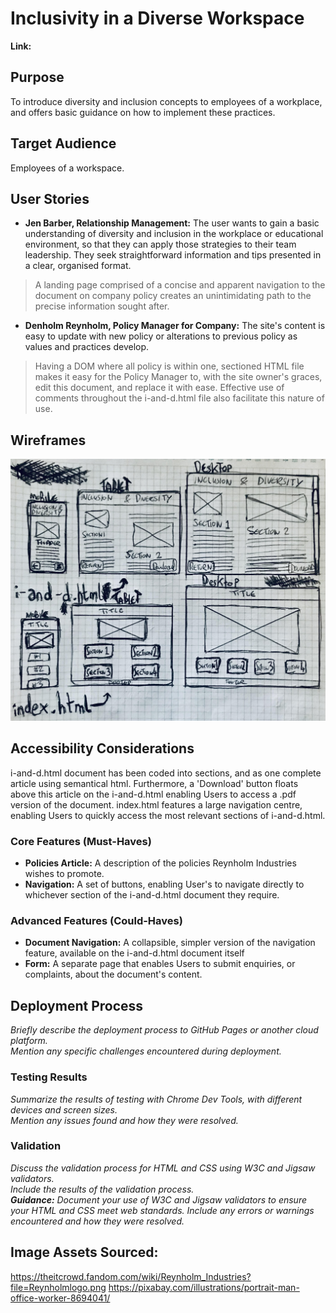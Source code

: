# Inclusivity in a Diverse Workspace

**Link:** 
## Purpose
To introduce diversity and inclusion concepts to employees of a workplace, and offers basic guidance on how to implement these practices.
## Target Audience
Employees of a workspace.
## User Stories
- **Jen Barber, Relationship Management:** The user wants to gain a basic understanding of diversity and inclusion in the workplace or educational environment, so that they can apply those strategies to their team leadership. They seek straightforward information and tips presented in a clear, organised format.
> A landing page comprised of a concise and apparent navigation to the document on company policy creates an unintimidating path to the precise information sought after.

- **Denholm Reynholm, Policy Manager for Company:** The site's content is easy to update with new policy or alterations to previous policy as values and practices develop.
> Having a DOM where all policy is within one, sectioned HTML file makes it easy for the Policy Manager to, with the site owner's graces, edit this document, and replace it with ease. Effective use of comments throughout the i-and-d.html file also facilitate this nature of use.

## Wireframes
![Wireframe](assets/images/wireframe.jpg "Wireframe")

## Accessibility Considerations
i-and-d.html document has been coded into sections, and as one complete article using semantical html. Furthermore, a 'Download' button floats above this article on the i-and-d.html enabling Users to access a .pdf version of the document.
index.html features a large navigation centre, enabling Users to quickly access the most relevant sections of i-and-d.html.
### Core Features (Must-Haves)
- **Policies Article:** A description of the policies Reynholm Industries wishes to promote.
- **Navigation:** A set of buttons, enabling User's to navigate directly to whichever section of the i-and-d.html document they require.
### Advanced Features (Could-Haves)
- **Document Navigation:** A collapsible, simpler version of the navigation feature, available on the i-and-d.html document itself
- **Form:** A separate page that enables Users to submit enquiries, or complaints, about the document's content.
## Deployment Process
*Briefly describe the deployment process to GitHub Pages or another cloud platform.*  
*Mention any specific challenges encountered during deployment.*  
### Testing Results
*Summarize the results of testing with Chrome Dev Tools, with different devices and screen sizes.*  
*Mention any issues found and how they were resolved.*  
### Validation
*Discuss the validation process for HTML and CSS using W3C and Jigsaw validators.*  
*Include the results of the validation process.*  
***Guidance:** Document your use of W3C and Jigsaw validators to ensure your HTML and CSS meet web standards. Include any errors or warnings encountered and how they were resolved.*
## Image Assets Sourced:
https://theitcrowd.fandom.com/wiki/Reynholm_Industries?file=Reynholmlogo.png
https://pixabay.com/illustrations/portrait-man-office-worker-8694041/